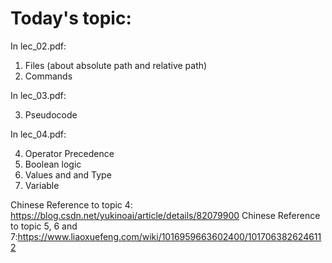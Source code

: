 # Today's topic:

In lec_02.pdf:

1. Files (about absolute path and relative path)
2. Commands 

In lec_03.pdf:

3. Pseudocode

In lec_04.pdf:

4. Operator Precedence
5. Boolean logic
6. Values and and Type
7. Variable

Chinese Reference to topic 4: https://blog.csdn.net/yukinoai/article/details/82079900
Chinese Reference to topic 5, 6 and 7:https://www.liaoxuefeng.com/wiki/1016959663602400/1017063826246112

